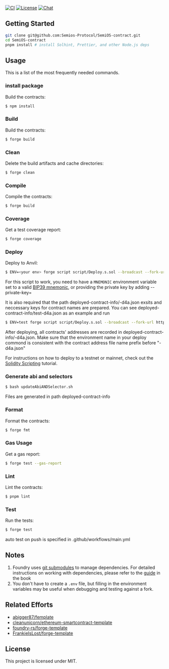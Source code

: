 [![CI](https://github.com/Semios-Protocol/SemiOS-contract/actions/workflows/ci.yml/badge.svg)][gh-ci]
[![License](https://img.shields.io/badge/License-MIT-orange.svg)][mit-license]
[![Chat][tg-badge]][tg-url]

[mit-license]: https://opensource.org/license/mit/
[gh-ci]: https://github.com/Semios-Protocol/SemiOS-contract/actions/workflows/ci.yml
[tg-url]:  https://t.me/c/2070866902/1
[tg-badge]: https://img.shields.io/badge/chat-telegram-blue
## Getting Started

```sh
git clone git@github.com:Semios-Protocol/SemiOS-contract.git
cd SemiOS-contract
pnpm install # install Solhint, Prettier, and other Node.js deps
```

## Usage

This is a list of the most frequently needed commands.

### install package

Build the contracts:

```sh
$ npm install
```

### Build

Build the contracts:

```sh
$ forge build
```

### Clean

Delete the build artifacts and cache directories:

```sh
$ forge clean
```

### Compile

Compile the contracts:

```sh
$ forge build
```

### Coverage

Get a test coverage report:

```sh
$ forge coverage
```

### Deploy

Deploy to Anvil:

```sh
$ ENV=<your env> forge script script/Deploy.s.sol --broadcast --fork-url http://localhost:8545
```

For this script to work, you need to have a `MNEMONIC` environment variable set to a valid
[BIP39 mnemonic](https://iancoleman.io/bip39/), or providing the private key by adding --private-key=<your private key>

It is also required that the path deployed-contract-info/<your env>-d4a.json exsits and neccessary keys for contract
names are prepared. You can see deployed-contract-info/test-d4a.json as an example and run

```sh
$ ENV=test forge script script/Deploy.s.sol --broadcast --fork-url http://localhost:8545
```

After deploying, all contracts' addresses are recorded in deployed-contract-info/<your env>-d4a.json. Make sure that the
environment name in your deploy commond is consistent with the contract address file name prefix before "-d4a.json"

For instructions on how to deploy to a testnet or mainnet, check out the
[Solidity Scripting](https://book.getfoundry.sh/tutorials/solidity-scripting.html) tutorial.

### Generate abi and selectors

```sh
$ bash updateAbiANDSelector.sh
```

Files are generated in path deployed-contract-info

### Format

Format the contracts:

```sh
$ forge fmt
```

### Gas Usage

Get a gas report:

```sh
$ forge test --gas-report
```

### Lint

Lint the contracts:

```sh
$ pnpm lint
```

### Test

Run the tests:

```sh
$ forge test
```

auto test on push is specified in .github/workflows/main.yml

## Notes

1. Foundry uses [git submodules](https://git-scm.com/book/en/v2/Git-Tools-Submodules) to manage dependencies. For
   detailed instructions on working with dependencies, please refer to the
   [guide](https://book.getfoundry.sh/projects/dependencies.html) in the book
2. You don't have to create a `.env` file, but filling in the environment variables may be useful when debugging and
   testing against a fork.

## Related Efforts

- [abigger87/femplate](https://github.com/abigger87/femplate)
- [cleanunicorn/ethereum-smartcontract-template](https://github.com/cleanunicorn/ethereum-smartcontract-template)
- [foundry-rs/forge-template](https://github.com/foundry-rs/forge-template)
- [FrankieIsLost/forge-template](https://github.com/FrankieIsLost/forge-template)

## License

This project is licensed under MIT.
